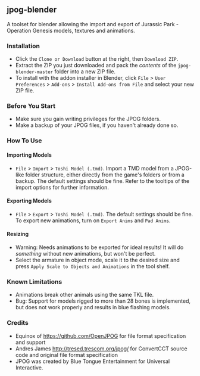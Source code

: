 ## jpog-blender

A toolset for blender allowing the import and export of Jurassic Park - Operation Genesis models, textures and animations.


### Installation
- Click the `Clone or Download` button at the right, then `Download ZIP`.
- Extract the ZIP you just downloaded and pack the _contents_ of the `jpog-blender-master` folder into a new ZIP file.
- To install with the addon installer in Blender, click `File` > `User Preferences` > `Add-ons` > `Install Add-ons from File` and select your new ZIP file.

### Before You Start
- Make sure you gain writing privileges for the JPOG folders.
- Make a backup of your JPOG files, if you haven't already done so.

### How To Use
#### Importing Models
- `File` > `Import` > `Toshi Model (.tmd)`. Import a TMD model from a JPOG-like folder structure, either directly from the game's folders or from a backup. The default settings should be fine. Refer to the tooltips of the import options for further information.
#### Exporting Models
- `File` > `Export` > `Toshi Model (.tmd)`. The default settings should be fine. To export new animations, turn on `Export Anims` and `Pad Anims`.
#### Resizing
- Warning: Needs animations to be exported for ideal results! It will do _something_ without new animations, but won't be perfect.
- Select the armature in object mode, scale it to the desired size and press `Apply Scale to Objects and Animations` in the tool shelf.

### Known Limitations
- Animations break other animals using the same TKL file.
- Bug: Support for models rigged to more than 28 bones is implemented, but does not work properly and results in blue flashing models.

### Credits
- Equinox of https://github.com/OpenJPOG for file format specification and support
- Andres James http://tresed.trescom.org/jpog/ for ConvertCCT source code and original file format specification
- JPOG was created by Blue Tongue Entertainment for Universal Interactive.
